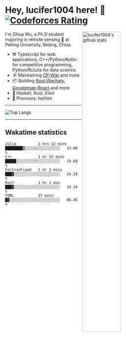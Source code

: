 # Hey, lucifer1004 here! :wave: [![Codeforces Rating](https://cfrating.ihcr.top/?user=lucifer1004&style=flat-square)](https://codeforces.com/profile/lucifer1004)

<img width="50%" align="right" alt="lucifer1004's github stats" src="https://github-readme-stats.vercel.app/api?username=lucifer1004&show_icons=true">

I'm Zihua Wu, a Ph.D student majoring in remote sensing :satellite: at Peking University, Beijing, China.

- :hammer_and_pick: Typescript for web applications, C++/Python/Kotlin for competitive programming, Python/R/Julia for data science.
- :sunny: Maintaining [CP-Wiki](https://cp-wiki.vercel.app) and more 
- :package: Building [Rust-Wechaty](https://github.com/wechaty/rust-wechaty), [Googlemap-React](https://github.com/googlemap-react/googlemap-react) and more
- :seedling: Haskell, Rust, Elixir
- :man: Pronouns: he/him

---

![Top Langs](https://github-readme-stats.vercel.app/api/top-langs/?username=lucifer1004&layout=compact)

---

## Wakatime statistics

<!--START_SECTION:waka-->
```text
Julia          2 hrs 22 mins   ████████▒░░░░░░░░░░░░░░░░   33.00 % 
C++            1 hr 25 mins    █████░░░░░░░░░░░░░░░░░░░░   19.68 % 
FortranFixed   1 hr 2 mins     ███▓░░░░░░░░░░░░░░░░░░░░░   14.33 % 
Rust           1 hr 1 min      ███▓░░░░░░░░░░░░░░░░░░░░░   14.24 % 
TOML           27 mins         █▓░░░░░░░░░░░░░░░░░░░░░░░   06.45 % 
```
<!--END_SECTION:waka-->
